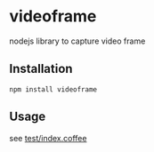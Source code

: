 # videoframe
nodejs library to capture video frame

## Installation
```
npm install videoframe
```

## Usage
see [test/index.coffee](https://github.com/twhtanghk/videoframe/blob/master/test/index.coffee)
